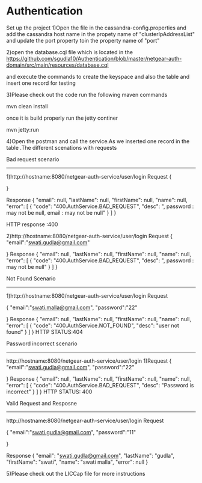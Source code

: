# Authentication
Set up the project 
1)Open the file in the cassandra-config.properties and add the cassandra host name in the propety name of "clusterIpAddressList" and update the port property toin the property name of "port"

2)open the database.cql file which is located in the
https://github.com/sgudla10/Authentication/blob/master/netgear-auth-domain/src/main/resources/database.cql

and execute the commands to create the keyspace and also the table and insert one record for testing

3)Please check out the code
run the following maven commands

mvn clean install

once it is build properly run the jetty continer

mvn jetty:run


4)Open the postman and call the service.As we inserted one record in the table .The different scenations with requests

Bad request scenario
***********************

1)http://hostname:8080/netgear-auth-service/user/login
Request 
{
    
    
}

Response
{
  "email": null,
  "lastName": null,
  "firstName": null,
  "name": null,
  "error": [
    {
      "code": "400.AuthService.BAD_REQUEST",
      "desc": ", password : may not be null, email : may not be null"
    }
  ]
}

HTTP response :400

2)http://hostname:8080/netgear-auth-service/user/login
Request 
{
    "email":"swati.gudla@gmail.com"

    
}
Response
{
  "email": null,
  "lastName": null,
  "firstName": null,
  "name": null,
  "error": [
    {
      "code": "400.AuthService.BAD_REQUEST",
      "desc": ", password : may not be null"
    }
  ]
}

Not Found Scenario
*********************
1)http://hostname:8080/netgear-auth-service/user/login
Request 

{
    "email":"swati.malla@gmail.com",
    "password":"22"

    
}
Response
{
  "email": null,
  "lastName": null,
  "firstName": null,
  "name": null,
  "error": [
    {
      "code": "400.AuthService.NOT_FOUND",
      "desc": "user not found"
    }
  ]
}
HTTP STATUS:404

Password incorrect scenario
******************************
http://hostname:8080/netgear-auth-service/user/login
1)Request
{
    "email":"swati.gudla@gmail.com",
    "password":"22"

    
}
Response
{
  "email": null,
  "lastName": null,
  "firstName": null,
  "name": null,
  "error": [
    {
      "code": "400.AuthService.BAD_REQUEST",
      "desc": "Password is incorrect"
    }
  ]
}
HTTP STATUS: 400 

Valid Request and Resposne
***************************
http://hostname:8080/netgear-auth-service/user/login
Request 

{
    "email":"swati.gudla@gmail.com",
    "password":"11"

    
}

Response
{
  "email": "swati.gudla@gmail.com",
  "lastName": "gudla",
  "firstName": "swati",
  "name": "swati malla",
  "error": null
}

5)Please check out the LICCap file for more instructions



 

